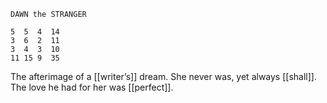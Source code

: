 ```
DAWN the STRANGER

5  5  4  14
3  6  2  11
3  4  3  10
11 15 9  35
```

The afterimage of a [[writer’s]] dream. She never was, yet always [[shall]]. The love he had for her was [[perfect]].